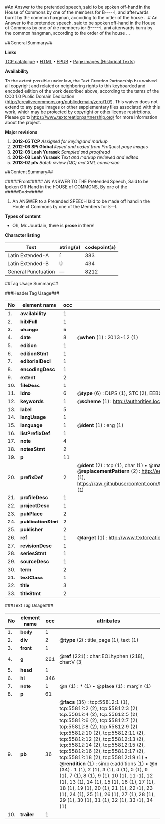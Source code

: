 #An Answer to the pretended speech, said to be spoken off-hand in the House of Commons by one of the members for B-----l, and afterwards burnt by the common hangman, according to the order of the house ...#
An Answer to the pretended speech, said to be spoken off-hand in the House of Commons by one of the members for B-----l, and afterwards burnt by the common hangman, according to the order of the house ...

##General Summary##

**Links**

[TCP catalogue](http://www.ota.ox.ac.uk/tcp/)  • 
[HTML](http://tei.it.ox.ac.uk/tcp/Texts-HTML/free/A25/A25613.html)  • 
[EPUB](http://tei.it.ox.ac.uk/tcp/Texts-EPUB/free/A25/A25613.epub) • 
[Page images (Historical Texts)](https://historicaltexts.jisc.ac.uk/eebo-12187068e)

**Availability**

To the extent possible under law, the Text Creation Partnership has waived all copyright and related or neighboring rights to this keyboarded and encoded edition of the work described above, according to the terms of the CC0 1.0 Public Domain Dedication (http://creativecommons.org/publicdomain/zero/1.0/). This waiver does not extend to any page images or other supplementary files associated with this work, which may be protected by copyright or other license restrictions. Please go to https://www.textcreationpartnership.org/ for more information about the project.

**Major revisions**

1. __2012-05__ __TCP__ *Assigned for keying and markup*
1. __2012-06__ __SPi Global__ *Keyed and coded from ProQuest page images*
1. __2012-08__ __Leah Yurasek__ *Sampled and proofread*
1. __2012-08__ __Leah Yurasek__ *Text and markup reviewed and edited*
1. __2013-02__ __pfs__ *Batch review (QC) and XML conversion*

##Content Summary##

#####Front#####
AN ANSWER TO THE Pretended Speech, Said to be ſpoken Off-Hand in the HOUSE of COMMONS, By one of the
#####Body#####

1. An ANSWER to a Pretended SPEECH ſaid to be made off hand in the Houſe of Commons by one of the Members for B—l.

**Types of content**

  * Oh, Mr. Jourdain, there is **prose** in there!

**Character listing**


|Text|string(s)|codepoint(s)|
|---|---|---|
|Latin Extended-A|ſ|383|
|Latin Extended-B|Ʋ|434|
|General Punctuation|—|8212|

##Tag Usage Summary##

###Header Tag Usage###

|No|element name|occ|attributes|
|---|---|---|---|
|1.|__availability__|1||
|2.|__biblFull__|1||
|3.|__change__|5||
|4.|__date__|8| @__when__ (1) : 2013-12 (1)|
|5.|__edition__|1||
|6.|__editionStmt__|1||
|7.|__editorialDecl__|1||
|8.|__encodingDesc__|1||
|9.|__extent__|2||
|10.|__fileDesc__|1||
|11.|__idno__|6| @__type__ (6) : DLPS (1), STC (2), EEBO-CITATION (1), OCLC (1), VID (1)|
|12.|__keywords__|1| @__scheme__ (1) : http://authorities.loc.gov/ (1)|
|13.|__label__|5||
|14.|__langUsage__|1||
|15.|__language__|1| @__ident__ (1) : eng (1)|
|16.|__listPrefixDef__|1||
|17.|__note__|4||
|18.|__notesStmt__|2||
|19.|__p__|11||
|20.|__prefixDef__|2| @__ident__ (2) : tcp (1), char (1)  •  @__matchPattern__ (2) : ([0-9\-]+):([0-9IVX]+) (1), (.+) (1)  •  @__replacementPattern__ (2) : http://eebo.chadwyck.com/downloadtiff?vid=$1&page=$2 (1), https://raw.githubusercontent.com/textcreationpartnership/Texts/master/tcpchars.xml#$1 (1)|
|21.|__profileDesc__|1||
|22.|__projectDesc__|1||
|23.|__pubPlace__|2||
|24.|__publicationStmt__|2||
|25.|__publisher__|2||
|26.|__ref__|1| @__target__ (1) : http://www.textcreationpartnership.org/docs/. (1)|
|27.|__revisionDesc__|1||
|28.|__seriesStmt__|1||
|29.|__sourceDesc__|1||
|30.|__term__|2||
|31.|__textClass__|1||
|32.|__title__|3||
|33.|__titleStmt__|2||


###Text Tag Usage###

|No|element name|occ|attributes|
|---|---|---|---|
|1.|__body__|1||
|2.|__div__|2| @__type__ (2) : title_page (1), text (1)|
|3.|__front__|1||
|4.|__g__|221| @__ref__ (221) : char:EOLhyphen (218), char:V (3)|
|5.|__head__|1||
|6.|__hi__|346||
|7.|__note__|1| @__n__ (1) : * (1)  •  @__place__ (1) : margin (1)|
|8.|__p__|61||
|9.|__pb__|36| @__facs__ (36) : tcp:55812:1 (1), tcp:55812:2 (2), tcp:55812:3 (2), tcp:55812:4 (2), tcp:55812:5 (2), tcp:55812:6 (2), tcp:55812:7 (2), tcp:55812:8 (2), tcp:55812:9 (2), tcp:55812:10 (2), tcp:55812:11 (2), tcp:55812:12 (2), tcp:55812:13 (2), tcp:55812:14 (2), tcp:55812:15 (2), tcp:55812:16 (2), tcp:55812:17 (2), tcp:55812:18 (2), tcp:55812:19 (1)  •  @__rendition__ (1) : simple:additions (1)  •  @__n__ (34) : 1 (1), 2 (1), 3 (1), 4 (1), 5 (1), 6 (1), 7 (1), 8 (1), 9 (1), 10 (1), 11 (1), 12 (1), 13 (1), 14 (1), 15 (1), 16 (1), 17 (1), 18 (1), 19 (1), 20 (1), 21 (1), 22 (1), 23 (1), 24 (1), 25 (1), 26 (1), 27 (1), 28 (1), 29 (1), 30 (1), 31 (1), 32 (1), 33 (1), 34 (1)|
|10.|__trailer__|1||

